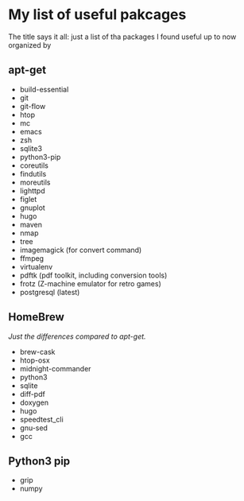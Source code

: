 My list of useful pakcages
==========================

The title says it all: just a list of tha packages I found useful up to now
organized by 

apt-get
-------

- build-essential
- git
- git-flow
- htop
- mc
- emacs
- zsh
- sqlite3
- python3-pip
- coreutils
- findutils
- moreutils
- lighttpd
- figlet
- gnuplot
- hugo
- maven
- nmap
- tree
- imagemagick (for convert command)
- ffmpeg
- virtualenv
- pdftk (pdf toolkit, including conversion tools)
- frotz (Z-machine emulator for retro games)
- postgresql (latest)

HomeBrew
--------

_Just the differences compared to apt-get._

- brew-cask
- htop-osx
- midnight-commander
- python3
- sqlite
- diff-pdf
- doxygen
- hugo
- speedtest_cli
- gnu-sed
- gcc


Python3 pip
-----------

- grip
- numpy

